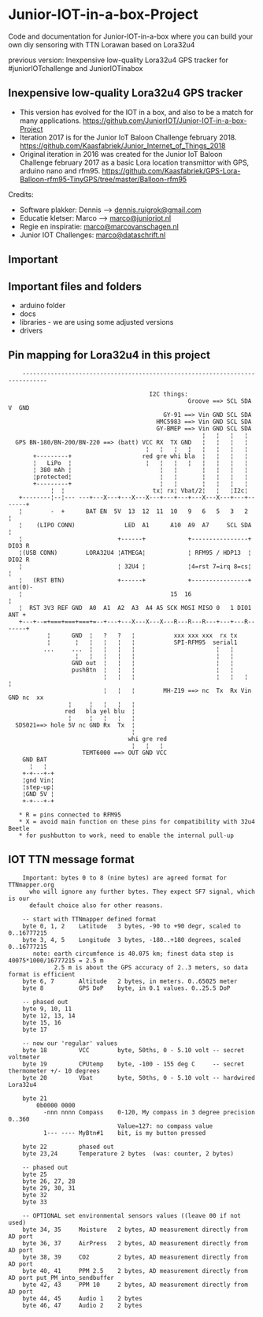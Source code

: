 # Junior-IOT-in-a-box-Project
Code and documentation for Junior-IOT-in-a-box where you can build your own diy sensoring with TTN Lorawan based on Lora32u4


previous version: 
Inexpensive low-quality Lora32u4 GPS tracker for #juniorIOTchallenge and JuniorIOTinabox

## Inexpensive low-quality Lora32u4 GPS tracker
- This version has evolved for the IOT in a box, and also to be a match for many applications. https://github.com/JuniorIOT/Junior-IOT-in-a-box-Project
- Iteration 2017 is for the Junior IoT Baloon Challenge february 2018. https://github.com/Kaasfabriek/Junior_Internet_of_Things_2018
- Original iteration in 2016 was created for the Junior IoT Baloon Challenge february 2017 as a basic Lora location transmittor with GPS, arduino nano and rfm95. https://github.com/Kaasfabriek/GPS-Lora-Balloon-rfm95-TinyGPS/tree/master/Balloon-rfm95

Credits:
- Software plakker: Dennis --> dennis.ruigrok@gmail.com
- Educatie kletser: Marco --> marco@junioriot.nl
- Regie en inspiratie: marco@marcovanschagen.nl
- Junior IOT Challenges: marco@dataschrift.nl

## Important



## Important files and folders
- arduino folder
- docs 
- libraries - we are using some adjusted versions
- drivers


## Pin mapping for Lora32u4 in this project
```
    -----------------------------------------------------------------------------

                                        I2C things:
                                                   Groove ==> SCL SDA  V  GND
                                            GY-91 ==> Vin GND SCL SDA
                                          HMC5983 ==> Vin GND SCL SDA
                                          GY-BMEP ==> Vin GND SCL SDA
                                                       ¦   ¦   ¦   ¦
  GPS BN-180/BN-200/BN-220 ==> (batt) VCC RX  TX GND   ¦   ¦   ¦   ¦
                                       ¦   ¦   ¦   ¦   ¦   ¦   ¦   ¦
       +---------+                    red gre whi bla  ¦   ¦   ¦   ¦
       ¦   LiPo  ¦                     ¦   ¦   ¦   ¦   ¦   ¦   ¦   ¦
       ¦ 380 mAh ¦                         ¦   ¦       ¦   ¦   ¦   ¦
       ¦protected¦                         ¦   ¦       ¦   ¦   ¦   ¦
       +---------+                         ¦   ¦       ¦   ¦   ¦   ¦
            ¦  ¦                         tx¦ rx¦ Vbat/2¦   ¦   ¦I2c¦        
   +--------¦--¦--- ---+---X---+---X---X---+---+---+---X---X---+---+-------+ 
   ¦        -  +      BAT EN  5V  13  12  11  10   9   6   5   3   2       ¦ 
   ¦    (LIPO CONN)              LED  A1      A10  A9  A7     SCL SDA      ¦ 
   ¦                           +------+            +----------------+ DIO3 R 
   ¦(USB CONN)        LORA32U4 ¦ATMEGA¦            ¦ RFM95 / HDP13  ¦ DIO2 R 
   ¦                           ¦ 32U4 ¦            ¦4=rst 7=irq 8=cs¦      ¦ 
   ¦   (RST BTN)               +------+            +----------------+ ant(0)-
   ¦                                          15  16                       ¦ 
   ¦  RST 3V3 REF GND  A0  A1  A2  A3  A4 A5 SCK MOSI MISO 0   1 DIO1  ANT +
   +---+--=+===+===+===+=--+---+---X---X---X---R---R---R---+---+---R-------+
           ¦      GND  ¦   ?   ?   ¦           xxx xxx xxx  rx tx       
           ¦       ¦   ¦   ¦   ¦   ¦           SPI-RFM95  serial1      
          ...     ...  ¦   ¦   ¦   ¦                       ¦   ¦ 
                   ¦   ¦   ¦   ¦   ¦                       ¦   ¦
                  GND out  ¦   ¦   ¦                       ¦   ¦
                  pushBtn  ¦   ¦   ¦                       ¦   ¦
                           ¦   ¦   ¦                       ¦   ¦   ¦   ¦ 
                           ¦   ¦   ¦        MH-Z19 ==> nc  Tx  Rx Vin GND nc  xx
                 ¦     ¦   ¦   ¦   ¦                       
                red   bla yel blu  ¦                       
                 ¦     ¦   ¦   ¦   ¦                       
  SDS021==> hole 5V nc GND Rx  Tx  ¦                       
                                   ¦                       
                                  whi gre red                      
                                   ¦   ¦   ¦                       
                     TEMT6000 ==> OUT GND VCC                                          
    GND BAT  
      ¦   ¦
    +-+---+-+ 
    ¦gnd Vin¦ 
    ¦step-up¦ 
    ¦GND 5V ¦
    +-+---+-+
       
   * R = pins connected to RFM95
   * X = avoid main function on these pins for compatibility with 32u4 Beetle
   * for pushbutton to work, need to enable the internal pull-up
```
## IOT TTN message format
```
    Important: bytes 0 to 8 (nine bytes) are agreed format for TTNmapper.org 
      who will ignore any further bytes. They expect SF7 signal, which is our 
      default choice also for other reasons.
    
    -- start with TTNmapper defined format
    byte 0, 1, 2    Latitude   3 bytes, -90 to +90 degr, scaled to 0..16777215
    byte 3, 4, 5    Longitude  3 bytes, -180..+180 degrees, scaled 0..16777215
       note: earth circumfence is 40.075 km; finest data step is 40075*1000/16777215 = 2.5 m
             2.5 m is about the GPS accuracy of 2..3 meters, so data format is efficient
    byte 6, 7       Altitude   2 bytes, in meters. 0..65025 meter
    byte 8          GPS DoP    byte, in 0.1 values. 0..25.5 DoP 
    
    -- phased out
    byte 9, 10, 11  
    byte 12, 13, 14 
    byte 15, 16     
    byte 17            
                               
    -- now our 'regular' values
    byte 18         VCC        byte, 50ths, 0 - 5.10 volt -- secret voltmeter
    byte 19         CPUtemp    byte, -100 - 155 deg C     -- secret thermometer +/- 10 degrees
    byte 20         Vbat       byte, 50ths, 0 - 5.10 volt -- hardwired Lora32u4
                               
    byte 21         
        0b0000 0000            
          -nnn nnnn Compass    0-120, My compass in 3 degree precision 0..360
                               Value=127: no compass value
          1--- ---- MyBtn#1    bit, is my button pressed
          
    byte 22         phased out
    byte 23,24      Temperature 2 bytes  (was: counter, 2 bytes)
	                     
    -- phased out
    byte 25         
    byte 26, 27, 28 
    byte 29, 30, 31 
    byte 32         
    byte 33         
		
    -- OPTIONAL set environmental sensors values ((leave 00 if not used)
    byte 34, 35     Moisture   2 bytes, AD measurement directly from AD port
    byte 36, 37     AirPress   2 bytes, AD measurement directly from AD port
    byte 38, 39     CO2        2 bytes, AD measurement directly from AD port
    byte 40, 41     PPM 2.5    2 bytes, AD measurement directly from AD port put_PM_into_sendbuffer
    byte 42, 43     PPM 10     2 bytes, AD measurement directly from AD port
    byte 44, 45     Audio 1    2 bytes
    byte 46, 47     Audio 2    2 bytes

```

